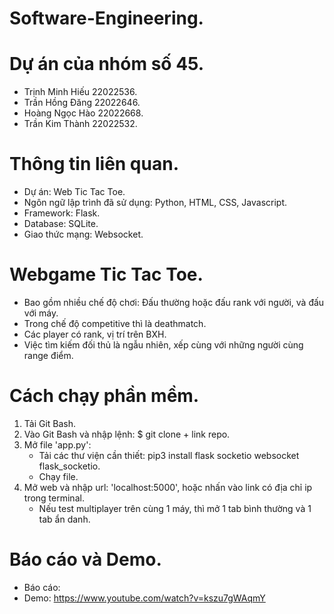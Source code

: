 # Software-Engineering.

# Dự án của nhóm số 45.
* Trịnh Minh Hiếu 22022536.
* Trần Hồng Đăng 22022646.
* Hoàng Ngọc Hào 22022668.
* Trần Kim Thành 22022532.

# Thông tin liên quan.
* Dự án: Web Tic Tac Toe.
* Ngôn ngữ lập trình đã sử dụng: Python, HTML, CSS, Javascript.
* Framework: Flask.
* Database: SQLite.
* Giao thức mạng: Websocket.

# Webgame Tic Tac Toe.
* Bao gồm nhiều chế độ chơi: Đấu thường hoặc đấu rank với người, và đấu với máy.
* Trong chế độ competitive thì là deathmatch.
* Các player có rank, vị trí trên BXH.
* Việc tìm kiếm đối thủ là ngẫu nhiên, xếp cùng với những người cùng range điểm.

# Cách chạy phần mềm.
1. Tải Git Bash.
2. Vào Git Bash và nhập lệnh:  $ git clone + link repo.
3. Mở file 'app.py':
   - Tải các thư viện cần thiết:  pip3 install flask socketio websocket flask_socketio.
   - Chạy file.
5. Mở web và nhập url: 'localhost:5000', hoặc nhấn vào link có địa chỉ ip trong terminal.
   - Nếu test multiplayer trên cùng 1 máy, thì mở 1 tab bình thường và 1 tab ẩn danh.

# Báo cáo và Demo.
* Báo cáo:
* Demo: https://www.youtube.com/watch?v=kszu7gWAqmY
